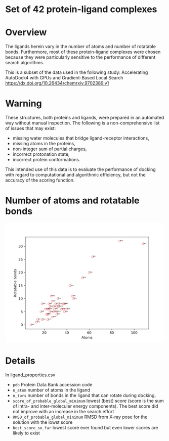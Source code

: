 Set of 42 protein-ligand complexes
==================================

# Overview

The ligands herein vary in the number of atoms and number of rotatable bonds.
Furthermore, most of these protein-ligand complexes were chosen because they
were particularly sensitive to the performance of different search algorithms.

This is a subset of the data used in the following study:
Accelerating AutoDock4 with GPUs and Gradient-Based Local Search
https://dx.doi.org/10.26434/chemrxiv.9702389.v1

# Warning

These structures, both proteins and ligands, were prepared in an automated way
without manual inspection. The following is a non-comprehensive list of
issues that may exist:

* missing water molecules that bridge ligand-receptor interactions,
* missing atoms in the proteins,
* non-integer sum of partial charges,
* incorrect protonation state,
* incorrect protein conformations.

This intended use of this data is to evaluate the performance of docking with
regard to computational and algorithmic efficiency, but not the accuracy of
the scoring function.

# Number of atoms and rotatable bonds 

<img src="atoms_vs_rotbonds.png" width="700">


# Details

In ligand\_properties.csv
* `pdb` Protein Data Bank accession code
* `n_atom` number of atoms in the ligand
* `n_tors` number of bonds in the ligand that can rotate during docking.
* `score_of_probable_global_minimum` lowest (best) score (score is the sum of intra- and inter-moleculer energy components). The best score did not improve with an increase in the search effort
* `RMSD_of_probable_global_minimum` RMSD from X-ray pose for the solution with the lowst score 
* `best_score_so_far` lowest score ever found but even lower scores are likely to exist
